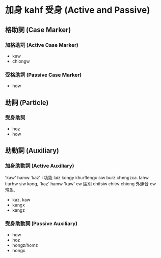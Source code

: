 # 加身 kahf 受身 (Active and Passive)

## 格助詞 (Case Marker)

### 加格助詞 (Active Case Marker)

* kaw
* chiongw

### 受格助詞 (Passive Case Marker)

* how

## 助詞 (Particle)

### 受身助詞

* hoz
* how

## 助動詞 (Auxiliary)

### 加身助動詞 (Active Auxiliary)

'kaw' hamw 'kaz' i 功能 laiz kongy khurflengx siw burz chengzca. Iahw tiurhw siw kong, 'kaz' hamw 'kaw' ew 區別 chifsiw chitw chiong 外連音 ew 現象.

* kaz. kaw
* kangx
* kangz

### 受身助動詞 (Passive Auxiliary)

* how
* hoz
* hongz/homz
* hongx
